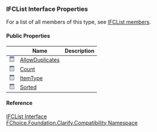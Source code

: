﻿### IFCList Interface Properties

For a list of all members of this type, see [IFCList members](FChoice.Foundation.Clarify.Compatibility~FChoice.Foundation.Clarify.Compatibility.IFCList_members.md).

#### Public Properties

|   | Name | Description |
| --- | --- | --- |
| ![ Property](dotnetimages/Property.png) | [AllowDuplicates](FChoice.Foundation.Clarify.Compatibility~FChoice.Foundation.Clarify.Compatibility.IFCList~AllowDuplicates.md) |   |
| ![ Property](dotnetimages/Property.png) | [Count](FChoice.Foundation.Clarify.Compatibility~FChoice.Foundation.Clarify.Compatibility.IFCList~Count.md) |   |
| ![ Property](dotnetimages/Property.png) | [ItemType](FChoice.Foundation.Clarify.Compatibility~FChoice.Foundation.Clarify.Compatibility.IFCList~ItemType.md) |   |
| ![ Property](dotnetimages/Property.png) | [Sorted](FChoice.Foundation.Clarify.Compatibility~FChoice.Foundation.Clarify.Compatibility.IFCList~Sorted.md) |   |





#### Reference

[IFCList Interface](FChoice.Foundation.Clarify.Compatibility~FChoice.Foundation.Clarify.Compatibility.IFCList.md)  
[FChoice.Foundation.Clarify.Compatibility Namespace](FChoice.Foundation.Clarify.Compatibility~FChoice.Foundation.Clarify.Compatibility_namespace.md)